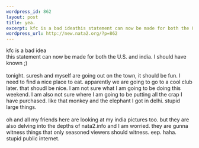 ```yaml
--- 
wordpress_id: 862
layout: post
title: yea.
excerpt: kfc is a bad ideathis statement can now be made for both the U.S. and india. I should have known ;) tonight. suresh and myself are going out on the town, it should be fun. I need to find a nice place to eat. apparently we are going to go to a cool club later. that shoudl be nice. I am not sure what I am going to be doing this weekend. I am also not sure where I am going to be putti...
wordpress_url: http://new.nata2.org/?p=862
---
```

kfc is a bad idea<br/>this statement can now be made for both the U.S. and india. I should have known ;) <br/><br/>tonight. suresh and myself are going out on the town, it should be fun. I need to find a nice place to eat. apparently we are going to go to a cool club later. that shoudl be nice. I am not sure what I am going to be doing this weekend. I am also not sure where I am going to be putting all the crap I have purchased. like that monkey and the elephant I got in delhi. stupid large things. <br/><br/>oh and all my friends here are looking at my india pictures too. but they are also delving into the depths of nata2.info and I am worried. they are gunna witness things that only seasoned viewers should witness. eep. haha. stupid public internet. 
